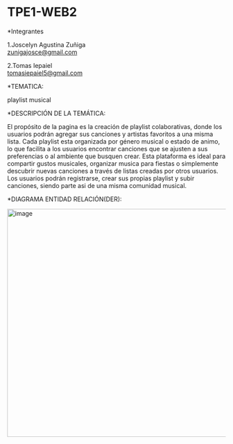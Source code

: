 # TPE1-WEB2

*Integrantes


1.Joscelyn Agustina Zuñiga  
zunigajosce@gmail.com

2.Tomas Iepaiel            
tomasiepaiel5@gmail.com


*TEMATICA:

playlist musical

*DESCRIPCIÓN DE LA TEMÁTICA:


El propósito de la pagina es la creación de playlist colaborativas, donde los usuarios podrán agregar sus canciones y artistas favoritos a una misma lista. Cada playlist esta organizada por género musical o estado de animo, lo que facilita a los usuarios encontrar canciones que se ajusten a sus preferencias o al ambiente que busquen crear.
Esta plataforma es ideal para compartir gustos musicales, organizar musica para fiestas o simplemente descubrir nuevas canciones a través de listas creadas por otros usuarios. Los usuarios podrán registrarse, crear sus propias playlist y subir canciones, siendo parte asi de una misma comunidad musical.



*DIAGRAMA ENTIDAD RELACIÓN(DER):

<img width="629" height="526" alt="image" src="https://github.com/user-attachments/assets/730be552-a5f6-42e2-84de-8aac6ec0e6f6" />





